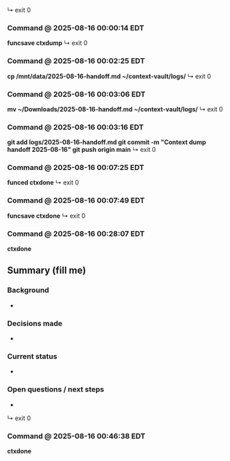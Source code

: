 ↳ exit 0

### Command @ 2025-08-16 00:00:14 EDT
**funcsave ctxdump**
↳ exit 0

### Command @ 2025-08-16 00:02:25 EDT
**cp /mnt/data/2025-08-16-handoff.md ~/context-vault/logs/**
↳ exit 0

### Command @ 2025-08-16 00:03:06 EDT
**mv ~/Downloads/2025-08-16-handoff.md ~/context-vault/logs/**
↳ exit 0

### Command @ 2025-08-16 00:03:16 EDT
**git add logs/2025-08-16-handoff.md
git commit -m "Context dump handoff 2025-08-16"
git push origin main**
↳ exit 0

### Command @ 2025-08-16 00:07:25 EDT
**funced ctxdone**
↳ exit 0

### Command @ 2025-08-16 00:07:49 EDT
**funcsave ctxdone**
↳ exit 0

### Command @ 2025-08-16 00:28:07 EDT
**ctxdone**

## Summary (fill me)
### Background
- 

### Decisions made
- 

### Current status
- 

### Open questions / next steps
- 

↳ exit 0

### Command @ 2025-08-16 00:46:38 EDT
**ctxdone**
